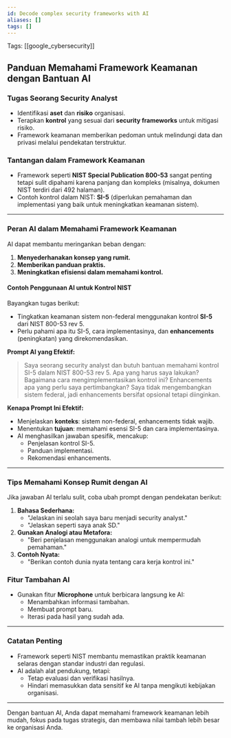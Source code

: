 ```yaml
---
id: Decode complex security frameworks with AI
aliases: []
tags: []
---
```


Tags: [[google_cybersecurity]]

## Panduan Memahami Framework Keamanan dengan Bantuan AI

### Tugas Seorang Security Analyst

- Identifikasi **aset** dan **risiko** organisasi.
- Terapkan **kontrol** yang sesuai dari **security frameworks** untuk mitigasi risiko.
- Framework keamanan memberikan pedoman untuk melindungi data dan privasi melalui pendekatan terstruktur.

### Tantangan dalam Framework Keamanan

- Framework seperti **NIST Special Publication 800-53** sangat penting tetapi sulit dipahami karena panjang dan kompleks (misalnya, dokumen NIST terdiri dari 492 halaman).
- Contoh kontrol dalam NIST: **SI-5** (diperlukan pemahaman dan implementasi yang baik untuk meningkatkan keamanan sistem).

---

### Peran AI dalam Memahami Framework Keamanan

AI dapat membantu meringankan beban dengan:

1. **Menyederhanakan konsep yang rumit.**
2. **Memberikan panduan praktis.**
3. **Meningkatkan efisiensi dalam memahami kontrol.**

#### Contoh Penggunaan AI untuk Kontrol NIST

Bayangkan tugas berikut:

- Tingkatkan keamanan sistem non-federal menggunakan kontrol **SI-5** dari NIST 800-53 rev 5.
- Perlu pahami apa itu SI-5, cara implementasinya, dan **enhancements** (peningkatan) yang direkomendasikan.

**Prompt AI yang Efektif:**

> Saya seorang security analyst dan butuh bantuan memahami kontrol SI-5 dalam NIST 800-53 rev 5. Apa yang harus saya lakukan? Bagaimana cara mengimplementasikan kontrol ini? Enhancements apa yang perlu saya pertimbangkan? Saya tidak mengembangkan sistem federal, jadi enhancements bersifat opsional tetapi diinginkan.

**Kenapa Prompt Ini Efektif:**

- Menjelaskan **konteks**: sistem non-federal, enhancements tidak wajib.
- Menentukan **tujuan**: memahami esensi SI-5 dan cara implementasinya.
- AI menghasilkan jawaban spesifik, mencakup:
  - Penjelasan kontrol SI-5.
  - Panduan implementasi.
  - Rekomendasi enhancements.

---

### Tips Memahami Konsep Rumit dengan AI

Jika jawaban AI terlalu sulit, coba ubah prompt dengan pendekatan berikut:

1. **Bahasa Sederhana:**
   - "Jelaskan ini seolah saya baru menjadi security analyst."
   - "Jelaskan seperti saya anak SD."
2. **Gunakan Analogi atau Metafora:**
   - "Beri penjelasan menggunakan analogi untuk mempermudah pemahaman."
3. **Contoh Nyata:**
   - "Berikan contoh dunia nyata tentang cara kerja kontrol ini."

### Fitur Tambahan AI

- Gunakan fitur **Microphone** untuk berbicara langsung ke AI:
  - Menambahkan informasi tambahan.
  - Membuat prompt baru.
  - Iterasi pada hasil yang sudah ada.

---

### Catatan Penting

- Framework seperti NIST membantu memastikan praktik keamanan selaras dengan standar industri dan regulasi.
- AI adalah alat pendukung, tetapi:
  - Tetap evaluasi dan verifikasi hasilnya.
  - Hindari memasukkan data sensitif ke AI tanpa mengikuti kebijakan organisasi.

---

Dengan bantuan AI, Anda dapat memahami framework keamanan lebih mudah, fokus pada tugas strategis, dan membawa nilai tambah lebih besar ke organisasi Anda.
